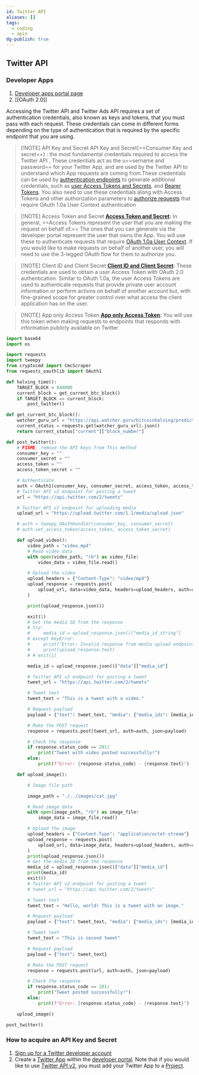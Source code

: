 ```yaml
---
id: Twitter_API
aliases: []
tags:
  - coding
  - apis
dg-publish: true
---
```

## Twitter API

### Developer Apps
1. [Developer apps portal page](https://developer.twitter.com/en/portal/projects-and-apps)
2. [[OAuth 2.0]]

Accessing the Twitter API and Twitter Ads API requires a set of authentication credentials, also known as keys and tokens, that you must pass with each request. These credentials can come in different forms depending on the type of authentication that is required by the specific endpoint that you are using.

>[!NOTE] API Key and Secret 
> API Key and Secret(==Consumer Key and secret==) :  the most fundamental credentials required to access the Twitter API , These credentials act as the u==sername and password== for your Twitter App, and are used by the Twitter API to understand which App requests are coming from.These credentials can be used by [authentication endpoints](https://developer.twitter.com/en/docs/authentication/api-reference) to generate additional credentials, such as [user Access Tokens and Secrets](https://developer.twitter.com/en/docs/authentication/oauth-1-0a/obtaining-user-access-tokens), and [Bearer Tokens](https://developer.twitter.com/en/docs/authentication/oauth-2-0/bearer-tokens). You also need to use these credentials along with Access Tokens and other authorization parameters to [authorize requests](https://developer.twitter.com/en/docs/authentication/oauth-1-0a/authorizing-a-request) that require OAuth 1.0a User Context authentication

> [!NOTE] Access Token and Secret
> **[Access Token and Secret](https://developer.twitter.com/en/docs/authentication/oauth-1-0a/obtaining-user-access-tokens):** In general, ==Access Tokens represent the user that you are making the request on behalf of.== The ones that you can generate via the developer portal represent the user that owns the App. You will use these to authenticate requests that require [OAuth 1.0a User Context](https://developer.twitter.com/content/developer-twitter/en/docs/authentication/oauth-1-0a). If you would like to make requests on behalf of another user, you will need to use the 3-legged OAuth flow for them to authorize you.

>[!NOTE] Client ID and Client Secret
>**[Client ID and Client Secret](https://developer.twitter.com/content/en/docs/authentication/oauth-2-0/user-access-token):** These credentials are used to obtain a user Access Token with OAuth 2.0 authentication. Similar to OAuth 1.0a, the user Access Tokens are used to authenticate requests that provide private user account information or perform actions on behalf of another account but, with fine-grained scope for greater control over what access the client application has on the user.

> [!NOTE] App only Access Token
>  **[App only Access Token](https://developer.twitter.com/content/developer-twitter/en/docs/authentication/oauth-2-0/bearer-tokens):** You will use this token when making requests to endpoints that responds with information publicly available on Twitter

```python
import base64
import os

import requests
import tweepy
from cryptocmd import CmcScraper
from requests_oauthlib import OAuth1

def halving_time():
    TARGET_BLOCK = 840000
    current_block = get_current_btc_block()
    if TARGET_BLOCK == current_block:
        post_twitter()

def get_current_btc_block():
    watcher_guru_url = "https://api.watcher.guru/bitcoinhalving/predictions"
    current_status = requests.get(watcher_guru_url).json()
    return current_status["current"]["block_number"]

def post_twitter():
    # FIXME: remove the API Keys from This method
    consumer_key = ""
    consumer_secret = ""
    access_token = ""
    access_token_secret = ""

    # Authenticate
    auth = OAuth1(consumer_key, consumer_secret, access_token, access_token_secret)
    # Twitter API v2 endpoint for posting a tweet
    url = "https://api.twitter.com/2/tweets"

    # Twitter API v2 endpoint for uploading media
    upload_url = "https://upload.twitter.com/1.1/media/upload.json"

    # auth = tweepy.OAuthHandler(consumer_key, consumer_secret)
    # auth.set_access_token(access_token, access_token_secret)

    def upload_video():
        video_path = "video.mp4"
        # Read video data
        with open(video_path, "rb") as video_file:
            video_data = video_file.read()

        # Upload the video
        upload_headers = {"Content-Type": "video/mp4"}
        upload_response = requests.post(
            upload_url, data=video_data, headers=upload_headers, auth=auth
        )

        print(upload_response.json())

        exit(1)
        # Get the media ID from the response
        # try:
        #     media_id = upload_response.json()["media_id_string"]
        # except KeyError:
        #     print("Error: Invalid response from media upload endpoint")
        #     print(upload_response.text)
        # # exit(1)

        media_id = upload_response.json()["data"]["media_id"]

        # Twitter API v2 endpoint for posting a tweet
        tweet_url = "https://api.twitter.com/2/tweets"

        # Tweet text
        tweet_text = "This is a tweet with a video."

        # Request payload
        payload = {"text": tweet_text, "media": {"media_ids": [media_id]}}

        # Make the POST request
        response = requests.post(tweet_url, auth=auth, json=payload)

        # Check the response
        if response.status_code == 201:
            print("Tweet with video posted successfully!")
        else:
            print(f"Error: {response.status_code} - {response.text}")

    def upload_image():

        # Image file path

        image_path = "./../images/cat.jpg"

        # Read image data
        with open(image_path, "rb") as image_file:
            image_data = image_file.read()

        # Upload the image
        upload_headers = {"Content-Type": "application/octet-stream"}
        upload_response = requests.post(
            upload_url, data=image_data, headers=upload_headers, auth=auth
        )
        print(upload_response.json())
        # Get the media ID from the response
        media_id = upload_response.json()["data"]["media_id"]
        print(media_id)
        exit(0)
        # Twitter API v2 endpoint for posting a tweet
        # tweet_url = "https://api.twitter.com/2/tweets"

        # Tweet text
        tweet_text = "Hello, world! This is a tweet with an image."

        # Request payload
        payload = {"text": tweet_text, "media": {"media_ids": [media_id]}}

        # Tweet text
        tweet_text = "This is second tweet"

        # Request payload
        payload = {"text": tweet_text}

        # Make the POST request
        response = requests.post(url, auth=auth, json=payload)

        # Check the response
        if response.status_code == 201:
            print("Tweet posted successfully!")
        else:
            print(f"Error: {response.status_code} - {response.text}")

    upload_image()

post_twitter()

```

### How to acquire an API Key and Secret

1. [Sign up for a Twitter developer account](https://developer.twitter.com/en/apply-for-access)
2. Create a [Twitter App](https://developer.twitter.com/en/docs/apps) within the [developer portal](https://developer.twitter.com/en/docs/developer-portal). Note that if you would like to use [Twitter API v2](https://developer.twitter.com/en/docs/twitter-api/early-access), you must add your Twitter App to a [Project](https://developer.twitter.com/en/docs/projects).
